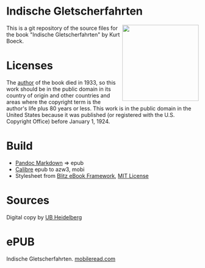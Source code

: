 # Indische Gletscherfahrten

<img align="right" height="200" src="https://user-images.githubusercontent.com/13177792/193356058-fa29bbef-17b7-4864-92d5-4c47b7119adb.jpg">

This is a git repository of the source files for the book "Indische Gletscherfahrten" by Kurt Boeck.

# Licenses
The [author](https://de.wikipedia.org/wiki/Kurt_Boeck) of the book died in 1933,
so this work should be in the public domain in
its country of origin and other countries and areas where the
copyright term is the author's life plus 80 years or less.
This work is in the public domain in the United States because it was
published (or registered with the U.S. Copyright Office)
before January 1, 1924.

# Build
* [Pandoc Markdown](https://pandoc.org/MANUAL.html#pandocs-markdown) => epub
* [Calibre](https://calibre-ebook.com/) epub to azw3, mobi
* Stylesheet from [Blitz eBook Framework](https://friendsofepub.github.io/Blitz/), [MIT License](https://github.com/FriendsOfEpub/Blitz/blob/master/LICENSE)

# Sources
Digital copy by [UB Heidelberg](https://digi.ub.uni-heidelberg.de/diglit/boeck1900)

# ePUB
Indische Gletscherfahrten. [mobileread.com](https://www.mobileread.com/forums/showthread.php?t=336335)
